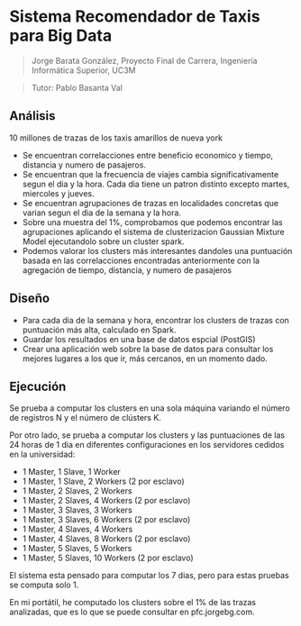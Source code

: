 # Sistema Recomendador de Taxis para Big Data
> Jorge Barata González, Proyecto Final de Carrera, Ingeniería Informática Superior, UC3M

> Tutor: Pablo Basanta Val


## Análisis

10 millones de trazas de los taxis amarillos de nueva york

- Se encuentran correlacciones entre beneficio economico y tiempo, distancia y numero de pasajeros.
- Se encuentran que la frecuencia de viajes cambia significativamente segun el dia y la hora. Cada dia tiene un patron distinto excepto martes, miercoles y jueves.
- Se encuentran agrupaciones de trazas en localidades concretas que varian segun el dia de la semana y la hora.
- Sobre una muestra del 1%, comprobamos que podemos encontrar las agrupaciones aplicando el sistema de clusterizacion Gaussian Mixture Model ejecutandolo sobre un cluster spark.
- Podemos valorar los clusters más interesantes dandoles una puntuación basada en las correlacciones encontradas anteriormente con la agregación de tiempo, distancia, y numero de pasajeros

## Diseño

- Para cada dia de la semana y hora, encontrar los clusters de trazas con puntuación más alta, calculado en Spark.
- Guardar los resultados en una base de datos espcial (PostGIS)
- Crear una aplicación web sobre la base de datos para consultar los mejores lugares a los que ir, más cercanos, en un momento dado.

## Ejecución

Se prueba a computar los clusters en una sola máquina variando el número de registros N y el número de clústers K.

Por otro lado, se prueba a computar los clusters y las puntuaciones de las 24 horas de 1 dia en diferentes configuraciones en los servidores cedidos en la universidad:

- 1 Master, 1 Slave, 1 Worker
- 1 Master, 1 Slave, 2 Workers (2 por esclavo)
- 1 Master, 2 Slaves, 2 Workers
- 1 Master, 2 Slaves, 4 Workers (2 por esclavo)
- 1 Master, 3 Slaves, 3 Workers
- 1 Master, 3 Slaves, 6 Workers (2 por esclavo)
- 1 Master, 4 Slaves, 4 Workers
- 1 Master, 4 Slaves, 8 Workers (2 por esclavo)
- 1 Master, 5 Slaves, 5 Workers
- 1 Master, 5 Slaves, 10 Workers (2 por esclavo)

El sistema esta pensado para computar los 7 dias, pero para estas pruebas se computa solo 1.

En mi portátil, he computado los clusters sobre el 1% de las trazas analizadas, que es lo que se puede consultar en pfc.jorgebg.com.
